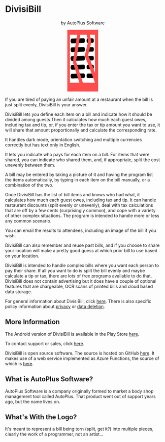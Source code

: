﻿# DivisiBill 
<p align=center>by AutoPlus Software</p>

<p align=center> <img alt="Logo" height="200" src="divisibill/divisibill_scalable_red.svg" style="width:20%"/></p>

If you are tired of paying an unfair amount at a restaurant when the bill is just split evenly,
DivisiBill is your answer.

DivisiBill lets you define each item on a bill and indicate how it should be divided among guests.Then it calculates how much each guest owes, including tax and tip, or, if you enter the tax or tip amount you want to use, 
it will share that amount proportionally and calculate the corresponding rate.

It handles dark mode, orientation switching and multiple currencies correctly but has text only in English.

It lets you indicate who pays for each item on a bill. For items that were shared,
you can indicate who shared them, and, if appropriate, split the cost unevenly between them. 

A bill may be entered by taking a picture of it and having the program list the items automatically, by typing in each item on the bill manually,  or a combination of the two.

Once DivisiBill has the list of bill items and knows who had what, it calculates how much each guest owes, including tax and tip. It can handle restaurant discounts (split evenly or unevenly), deal with tax calculations that are off by a few cents (surprisingly common), and cope with a variety of other complex situations. The program is intended to handle more or less any common scenario.

You can email the results to attendees, including an image of the bill if you wish.

DivisiBill can also remember and reuse past bills, and if you choose to share your location will make a pretty good guess at which prior bill to use based on your location.

DivisiBill is intended to handle complex bills where you want each person to pay their share.
If all you want to do is split the bill evenly and maybe calculate a tip or tax, there are
lots of free programs available to do that. DivisiBill does not contain advertising but it does
have a couple of optional features that are chargeable, OCR scans of printed bills and cloud based data storage.

For general information about DivisiBill, click [here](divisibill/index.html). There is also specific policy information about [privacy](divisibill/index.html#privacy-policy) or [data deletion](divisibill/index.html#data-deletion-policy).

## More Information

The Android version of DivisiBill is available in the Play Store [here](https://play.google.com/store/apps/details?id=com.autoplus.divisibill).

To contact support or sales, click [here](mailto:support@autopl.us?subject=DivisiBill%20Mail%20from%20AutoPlus%20web%20page).

DivisiBill is open source software. The source is hosted on GitHub [here](https://github.com/david-maw/DivisiBill). It makes use of a web service implemented as Azure Functions, the source of which is [here](https://github.com/david-maw/DivisiBillWs).

## What is AutoPlus Software?

AutoPlus Software is a company originally formed to market a body shop management tool
called AutoPlus. That product went out of support years ago, but the name lives on.

## What's With the Logo?

It's meant to represent a bill being torn (split, get it?) into multiple pieces, clearly
the work of a programmer, not an artist...
